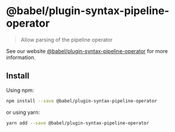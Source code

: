 # @babel/plugin-syntax-pipeline-operator

> Allow parsing of the pipeline operator

See our website [@babel/plugin-syntax-pipeline-operator](https://babeljs.io/docs/en/next/babel-plugin-syntax-pipeline-operator.html) for more information.

## Install

Using npm:

```sh
npm install --save @babel/plugin-syntax-pipeline-operator
```

or using yarn:

```sh
yarn add --save @babel/plugin-syntax-pipeline-operator
```
